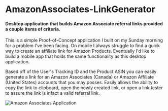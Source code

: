 # AmazonAssociates-LinkGenerator
#### Desktop application that builds Amazon Associate referral links provided a couple items of criteria.

This is a simple Proof-of-Concept application I built on my Sunday morning for a problem I've been facing. On mobile I always struggle to find a quick way to create an affiliate link for Amazon Products. Eventually I'd like to build a mobile app that holds the same functionality as this desktop application.

Based off of the User's Tracking ID and the Product ASIN you can easily generate a link for an Amazon Associates (Canada) or Amazon Affiliate (United States) accounts that you may posses. Easily allows the ability to copy the link to clipboard, open the newly created link, or open a link tester to assure the link is infact a valid referral link.



![Amazon Associates Application](http://i.imgur.com/zK4M5IG.png "Amazon Associates Application")
